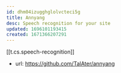 ```yaml
---
id: dhm04izugghglolvcteci5g
title: Annyang
desc: Speech recognition for your site
updated: 1696101193415
created: 1671366207291
---
```


[[t.cs.speech-recognition]]

- url: https://github.com/TalAter/annyang
